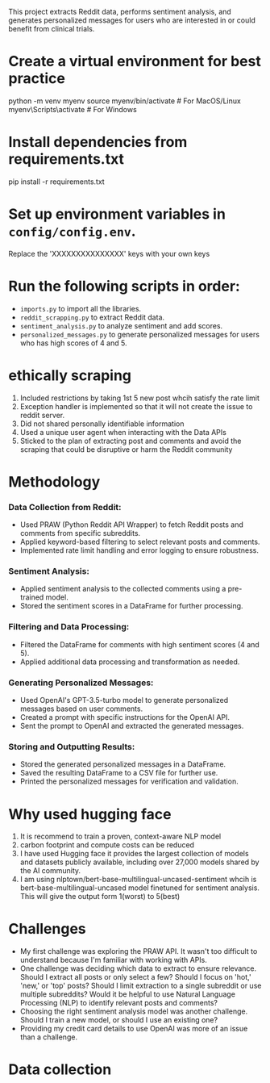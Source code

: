 This project extracts Reddit data, performs sentiment analysis, and generates personalized messages for users who are interested in or could benefit from clinical trials.


# Create a virtual environment for best practice
python -m venv myenv
source myenv/bin/activate  # For MacOS/Linux
myenv\Scripts\activate     # For Windows

# Install dependencies from requirements.txt
pip install -r requirements.txt

# Set up environment variables in `config/config.env`.
Replace the 'XXXXXXXXXXXXXXX' keys with your own keys

# Run the following scripts in order:
- `imports.py` to import all the libraries.
- `reddit_scrapping.py` to extract Reddit data.
- `sentiment_analysis.py` to analyze sentiment and add scores.
- `personalized_messages.py` to generate personalized messages for users who has high scores of 4 and 5.




# ethically scraping
1) Included restrictions by taking 1st 5 new post whcih satisfy the rate limit
2) Exception handler is implemented so that it will not create the issue to reddit server.
3) Did not shared personally identifiable information
4) Used a unique user agent when interacting with the Data APIs
5) Sticked to the plan of extracting post and comments and avoid the scraping that could be disruptive or harm the Reddit community


# Methodology
### Data Collection from Reddit:
- Used PRAW (Python Reddit API Wrapper) to fetch Reddit posts and comments from specific subreddits.
- Applied keyword-based filtering to select relevant posts and comments.
- Implemented rate limit handling and error logging to ensure robustness.
### Sentiment Analysis:
- Applied sentiment analysis to the collected comments using a pre-trained model.
- Stored the sentiment scores in a DataFrame for further processing.
### Filtering and Data Processing:
- Filtered the DataFrame for comments with high sentiment scores (4 and 5).
- Applied additional data processing and transformation as needed.
### Generating Personalized Messages:
- Used OpenAI's GPT-3.5-turbo model to generate personalized messages based on user comments.
- Created a prompt with specific instructions for the OpenAI API.
- Sent the prompt to OpenAI and extracted the generated messages.
### Storing and Outputting Results:
- Stored the generated personalized messages in a DataFrame.
- Saved the resulting DataFrame to a CSV file for further use.
- Printed the personalized messages for verification and validation.

# Why used hugging face
1) It is recommend to train a proven, context-aware NLP model 
2) carbon footprint and compute costs can be reduced 
3) I have used Hugging face it provides the largest collection of models and datasets publicly available, including over 27,000 models shared by the AI community.
4) I am using nlptown/bert-base-multilingual-uncased-sentiment whcih is bert-base-multilingual-uncased model finetuned for sentiment analysis. This will give the output form 1(worst) to 5(best)


# Challenges
- My first challenge was exploring the PRAW API. It wasn't too difficult to understand because I'm familiar with working with APIs.
- One challenge was deciding which data to extract to ensure relevance. Should I extract all posts or only select a few? Should I focus on 'hot,' 'new,' or 'top' posts? Should I limit extraction to a single subreddit or use multiple subreddits? Would it be helpful to use Natural Language Processing (NLP) to identify relevant posts and comments?
- Choosing the right sentiment analysis model was another challenge. Should I train a new model, or should I use an existing one?
- Providing my credit card details to use OpenAI was more of an issue than a challenge.


# Data collection
 
